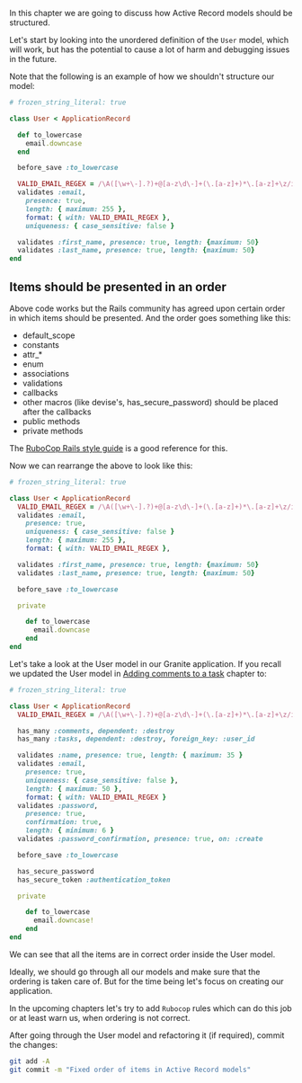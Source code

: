 In this chapter we are going to discuss how Active Record models should be
structured.

Let's start by looking into the unordered definition of the `User` model, which
will work, but has the potential to cause a lot of harm and debugging issues in
the future.

Note that the following is an example of how we shouldn't structure our model:

```ruby
# frozen_string_literal: true

class User < ApplicationRecord

  def to_lowercase
    email.downcase
  end

  before_save :to_lowercase

  VALID_EMAIL_REGEX = /\A([\w+\-].?)+@[a-z\d\-]+(\.[a-z]+)*\.[a-z]+\z/i
  validates :email,
    presence: true,
    length: { maximum: 255 },
    format: { with: VALID_EMAIL_REGEX },
    uniqueness: { case_sensitive: false }

  validates :first_name, presence: true, length: {maximum: 50}
  validates :last_name, presence: true, length: {maximum: 50}
end
```

## Items should be presented in an order

Above code works but the Rails community has agreed upon certain order in which
items should be presented. And the order goes something like this:

- default_scope
- constants
- attr\_\*
- enum
- associations
- validations
- callbacks
- other macros (like devise's, has_secure_password) should be placed after the
  callbacks
- public methods
- private methods

The
[RuboCop Rails style guide](https://github.com/rubocop-hq/rails-style-guide#macro-style-methods)
is a good reference for this.

Now we can rearrange the above to look like this:

```ruby
# frozen_string_literal: true

class User < ApplicationRecord
  VALID_EMAIL_REGEX = /\A([\w+\-].?)+@[a-z\d\-]+(\.[a-z]+)*\.[a-z]+\z/i
  validates :email,
    presence: true,
    uniqueness: { case_sensitive: false }
    length: { maximum: 255 },
    format: { with: VALID_EMAIL_REGEX },

  validates :first_name, presence: true, length: {maximum: 50}
  validates :last_name, presence: true, length: {maximum: 50}

  before_save :to_lowercase

  private

    def to_lowercase
      email.downcase
    end
end
```

Let's take a look at the User model in our Granite application. If you recall we
updated the User model in
[Adding comments to a task](/learn-rubyonrails/adding-comments-to-tasks)
chapter to:

```ruby
# frozen_string_literal: true

class User < ApplicationRecord
  VALID_EMAIL_REGEX = /\A([\w+\-].?)+@[a-z\d\-]+(\.[a-z]+)*\.[a-z]+\z/i

  has_many :comments, dependent: :destroy
  has_many :tasks, dependent: :destroy, foreign_key: :user_id

  validates :name, presence: true, length: { maximum: 35 }
  validates :email,
    presence: true,
    uniqueness: { case_sensitive: false },
    length: { maximum: 50 },
    format: { with: VALID_EMAIL_REGEX }
  validates :password,
    presence: true,
    confirmation: true,
    length: { minimum: 6 }
  validates :password_confirmation, presence: true, on: :create

  before_save :to_lowercase

  has_secure_password
  has_secure_token :authentication_token

  private

    def to_lowercase
      email.downcase!
    end
end
```

We can see that all the items are in correct order inside the User model.

Ideally, we should go through all our models and make sure that the ordering is
taken care of. But for the time being let's focus on creating our application.

In the upcoming chapters let's try to add `Rubocop` rules which can do this job
or at least warn us, when ordering is not correct.

After going through the User model and refactoring it (if required), commit the
changes:

```bash
git add -A
git commit -m "Fixed order of items in Active Record models"
```

